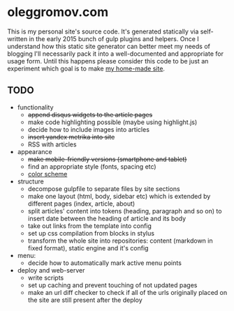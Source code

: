 # oleggromov.com
This is my personal site's source code. It's generated statically via self-written in the early 2015 bunch of gulp plugins and helpers.
Once I understand how this static site generator can better meet my needs of blogging I'll necessarily pack it into a well-documented and appropriate for usage form. Until this happens please consider this code to be just an experiment which goal is to make [my home-made site](http://oleggromov.com).

## TODO
* functionality
	* ~~append disqus widgets to the article pages~~
	* make code highlighting possible (maybe using highlight.js)
	* decide how to include images into articles
	* ~~insert yandex metrika into site~~
	* RSS with articles
* appearance
	* ~~make mobile-friendly versions (smartphone and tablet)~~
	* find an appropriate style (fonts, spacing etc)
	* [color scheme](https://color.adobe.com/Birdfolio-Blues-color-theme-7588080)
* structure
	* decompose gulpfile to separate files by site sections
	* make one layout (html, body, sidebar etc) which is extended by different pages (index, article, about)
	* split articles' content into tokens (heading, paragraph and so on) to insert date between the heading of article and its body
	* take out links from the template into config
	* set up css compilation from blocks in stylus
	* transform the whole site into repositories: content (markdown in fixed format), static engine and it's config
* menu:
	* decide how to automatically mark active menu points
* deploy and web-server
	* write scripts
	* set up caching and prevent touching of not updated pages
	* make an url diff checker to check if all of the urls originally placed on the site are still present after the deploy
